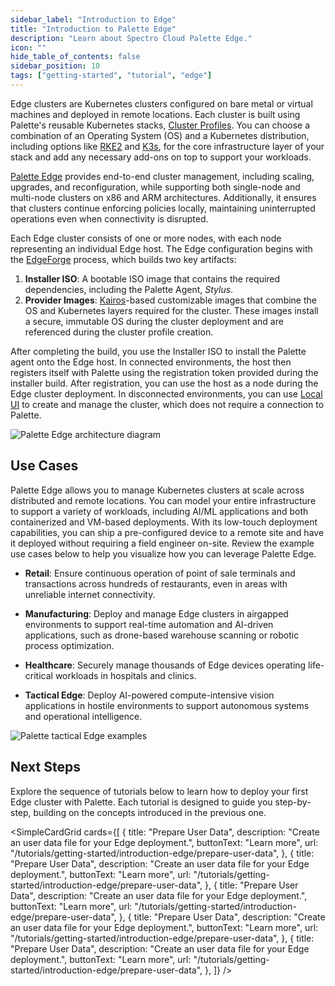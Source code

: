 ```yaml
---
sidebar_label: "Introduction to Edge"
title: "Introduction to Palette Edge"
description: "Learn about Spectro Cloud Palette Edge."
icon: ""
hide_table_of_contents: false
sidebar_position: 10
tags: ["getting-started", "tutorial", "edge"]
---
```


Edge clusters are Kubernetes clusters configured on bare metal or virtual machines and deployed in remote locations.
Each cluster is built using Palette's reusable Kubernetes stacks, [Cluster Profiles](../../../profiles/profiles.md). You
can choose a combination of an Operating System (OS) and a Kubernetes distribution, including options like
[RKE2](https://docs.rke2.io/) and [K3s](https://k3s.io/), for the core infrastructure layer of your stack and add any
necessary add-ons on top to support your workloads.

[Palette Edge](../../../clusters/edge/edge.md) provides end-to-end cluster management, including scaling, upgrades, and
reconfiguration, while supporting both single-node and multi-node clusters on x86 and ARM architectures. Additionally,
it ensures that clusters continue enforcing policies locally, maintaining uninterrupted operations even when
connectivity is disrupted.

Each Edge cluster consists of one or more nodes, with each node representing an individual Edge host. The Edge
configuration begins with the [EdgeForge](../../../clusters/edge/edgeforge-workflow/edgeforge-workflow.md) process,
which builds two key artifacts:

1. **Installer ISO**: A bootable ISO image that contains the required dependencies, including the Palette Agent,
   _Stylus_.
2. **Provider Images**: [Kairos](https://kairos.io/)-based customizable images that combine the OS and Kubernetes layers
   required for the cluster. These images install a secure, immutable OS during the cluster deployment and are
   referenced during the cluster profile creation.

After completing the build, you use the Installer ISO to install the Palette agent onto the Edge host. In connected
environments, the host then registers itself with Palette using the registration token provided during the installer
build. After registration, you can use the host as a node during the Edge cluster deployment. In disconnected
environments, you can use [Local UI](../../../clusters/edge/local-ui/local-ui.md) to create and manage the cluster,
which does not require a connection to Palette.

![Palette Edge architecture diagram](/getting-started/getting-started_introduction-edge_edge-diagram.webp)

## Use Cases

Palette Edge allows you to manage Kubernetes clusters at scale across distributed and remote locations. You can model
your entire infrastructure to support a variety of workloads, including AI/ML applications and both containerized and
VM-based deployments. With its low-touch deployment capabilities, you can ship a pre-configured device to a remote site
and have it deployed without requiring a field engineer on-site. Review the example use cases below to help you
visualize how you can leverage Palette Edge.

- **Retail**: Ensure continuous operation of point of sale terminals and transactions across hundreds of restaurants,
  even in areas with unreliable internet connectivity.

- **Manufacturing**: Deploy and manage Edge clusters in airgapped environments to support real-time automation and
  AI-driven applications, such as drone-based warehouse scanning or robotic process optimization.

- **Healthcare**: Securely manage thousands of Edge devices operating life-critical workloads in hospitals and clinics.

- **Tactical Edge**: Deploy AI-powered compute-intensive vision applications in hostile environments to support
  autonomous systems and operational intelligence.

![Palette tactical Edge examples](/getting-started/getting-started_introduction-edge_tactical-edge.webp)

## Next Steps

Explore the sequence of tutorials below to learn how to deploy your first Edge cluster with Palette. Each tutorial is
designed to guide you step-by-step, building on the concepts introduced in the previous one.

<!-- vale off -->

<SimpleCardGrid
  cards={[
    {
      title: "Prepare User Data",
      description: "Create an user data file for your Edge deployment.",
      buttonText: "Learn more",
      url: "/tutorials/getting-started/introduction-edge/prepare-user-data",
    },
    {
      title: "Prepare User Data",
      description: "Create an user data file for your Edge deployment.",
      buttonText: "Learn more",
      url: "/tutorials/getting-started/introduction-edge/prepare-user-data",
    },
    {
      title: "Prepare User Data",
      description: "Create an user data file for your Edge deployment.",
      buttonText: "Learn more",
      url: "/tutorials/getting-started/introduction-edge/prepare-user-data",
    },
    {
      title: "Prepare User Data",
      description: "Create an user data file for your Edge deployment.",
      buttonText: "Learn more",
      url: "/tutorials/getting-started/introduction-edge/prepare-user-data",
    },
    {
      title: "Prepare User Data",
      description: "Create an user data file for your Edge deployment.",
      buttonText: "Learn more",
      url: "/tutorials/getting-started/introduction-edge/prepare-user-data",
    },
  ]}
/>
